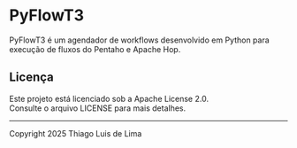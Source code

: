 # PyFlowT3

PyFlowT3 é um agendador de workflows desenvolvido em Python para execução de fluxos do Pentaho e Apache Hop.

## Licença

Este projeto está licenciado sob a Apache License 2.0.  
Consulte o arquivo LICENSE para mais detalhes.

---

Copyright 2025 Thiago Luis de Lima

